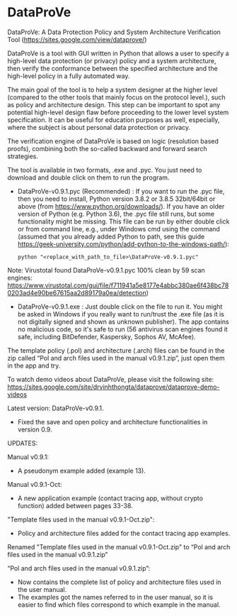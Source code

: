 # DataProVe
DataProVe: A Data Protection Policy and System Architecture Verification Tool (https://sites.google.com/view/dataprove/)

DataProVe is a tool with GUI written in Python that allows a user to specify a high-level data protection (or privacy) policy and a system architecture, then verify the conformance between the specified architecture and the high-level policy in a fully automated way. 

The main goal of the tool is to help a system designer at the higher level (compared to the other tools that mainly focus on the protocol level.), such as policy and architecture design. This step can be important to spot any potential high-level design flaw before proceeding to the lower level system specification. It can be useful for education purposes as well, especially, where the subject is about personal data protection or privacy.  

The verification engine of DataProVe is based on logic (resolution based proofs), combining both the so-called backward and forward search strategies. 

The tool is available in two formats, .exe and .pyc. You just need to download and double click on them to run the program. 
- DataProVe-v0.9.1.pyc (Recommended) : If you want to run the .pyc file, then you need to install, Python version 3.8.2 or 3.8.5 32bit/64bit or above (from https://www.python.org/downloads/). If you have an older version of Python (e.g. Python 3.6), the .pyc file still runs, but some functionality might be missing. This file can be run by either double click or from command line, e.g., under Windows cmd using the command (assumed that you already added Python to path, see this guide https://geek-university.com/python/add-python-to-the-windows-path/): 

      python "<replace_with_path_to_file>\DataProVe-v0.9.1.pyc" 

Note: Virustotal found DataProVe-v0.9.1.pyc 100% clean by 59 scan engines: https://www.virustotal.com/gui/file/f711941a5e8177e4abbc380ae6f438bc780203ad4e90be67615aa2d89179a0ea/detection)

- DataProVe-v0.9.1.exe : Just double click on the file to run it. You might be asked in Windows if you really want to run/trust the .exe file (as it is not digitally signed and shown as unknown publisher). The app contains no malicious code, so it's safe to run (56 antivirus scan engines found it safe, including BitDefender, Kaspersky, Sophos AV, McAfee). 

The template policy (.pol) and architecture (.arch) files can be found in the zip called “Pol and arch files used in the manual v0.9.1.zip”, just open them in the app and try. 

To watch demo videos about DataProVe, please visit the following site: https://sites.google.com/site/drvinhthongta/dataprove/dataprove-demo-videos

Latest version: DataProVe-v0.9.1.
- Fixed the save and open policy and architecture functionalities in version 0.9.

UPDATES: 

Manual v0.9.1:
- A pseudonym example added (example 13).

Manual v0.9.1-Oct:
- A new application example (contact tracing app, without crypto function) added between pages 33-38. 

"Template files used in the manual v0.9.1-Oct.zip": 
- Policy and architecture files added for the contact tracing app examples. 

Renamed "Template files used in the manual v0.9.1-Oct.zip" to “Pol and arch files used in the manual v0.9.1.zip”

“Pol and arch files used in the manual v0.9.1.zip”: 
 - Now contains the complete list of policy and architecture files used in the user manual. 
 - The examples got the names referred to in the user manual, so it is easier to find which files correspond to which example in the manual.  
